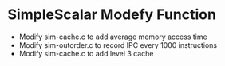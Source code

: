 # SimpleScalar Modefy Function
* Modify sim-cache.c to add average memory access time 
* Modify sim-outorder.c to record IPC every 1000 instructions
* Modify sim-cache.c to add level 3 cache

